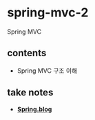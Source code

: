 # spring-mvc-2
Spring MVC
## contents
- Spring MVC 구조 이해
## take notes
- <b><a href="https://everlasting-cello-2b6.notion.site/Spring-69743c647ffe44d794dea5084120100c">Spring.blog</a></b> 
